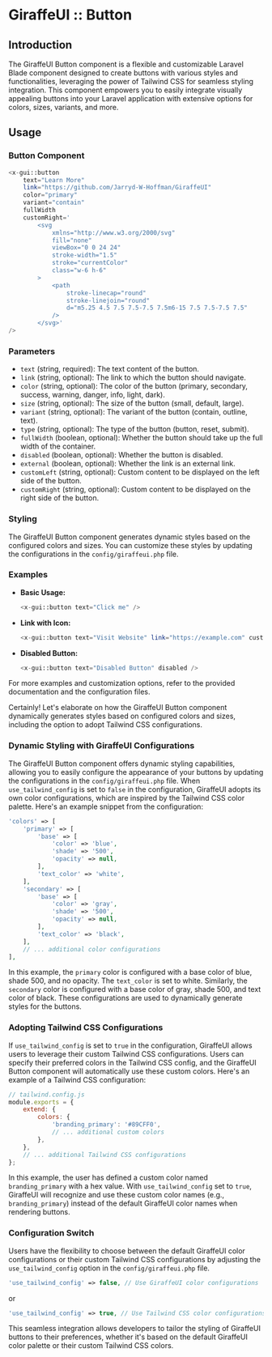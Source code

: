 # GiraffeUI :: Button

## Introduction

The GiraffeUI Button component is a flexible and customizable Laravel Blade component designed to create buttons with various styles and functionalities, leveraging the power of Tailwind CSS for seamless styling integration. This component empowers you to easily integrate visually appealing buttons into your Laravel application with extensive options for colors, sizes, variants, and more.

## Usage

### Button Component

```php
<x-gui::button 
    text="Learn More" 
    link="https://github.com/Jarryd-W-Hoffman/GiraffeUI"
    color="primary"
    variant="contain"
    fullWidth
    customRight='
        <svg 
            xmlns="http://www.w3.org/2000/svg" 
            fill="none" 
            viewBox="0 0 24 24" 
            stroke-width="1.5" 
            stroke="currentColor" 
            class="w-6 h-6"
        >
            <path 
                stroke-linecap="round" 
                stroke-linejoin="round" 
                d="m5.25 4.5 7.5 7.5-7.5 7.5m6-15 7.5 7.5-7.5 7.5" 
            />
        </svg>'
/>
```

### Parameters

- `text` (string, required): The text content of the button.
- `link` (string, optional): The link to which the button should navigate.
- `color` (string, optional): The color of the button (primary, secondary, success, warning, danger, info, light, dark).
- `size` (string, optional): The size of the button (small, default, large).
- `variant` (string, optional): The variant of the button (contain, outline, text).
- `type` (string, optional): The type of the button (button, reset, submit).
- `fullWidth` (boolean, optional): Whether the button should take up the full width of the container.
- `disabled` (boolean, optional): Whether the button is disabled.
- `external` (boolean, optional): Whether the link is an external link.
- `customLeft` (string, optional): Custom content to be displayed on the left side of the button.
- `customRight` (string, optional): Custom content to be displayed on the right side of the button.

### Styling

The GiraffeUI Button component generates dynamic styles based on the configured colors and sizes. You can customize these styles by updating the configurations in the `config/giraffeui.php` file.

### Examples

- **Basic Usage:**
  ```php
  <x-gui::button text="Click me" />
  ```

- **Link with Icon:**
  ```php
  <x-gui::button text="Visit Website" link="https://example.com" customRight='<i class="fas fa-external-link-alt"></i>' />
  ```

- **Disabled Button:**
  ```php
  <x-gui::button text="Disabled Button" disabled />
  ```

For more examples and customization options, refer to the provided documentation and the configuration files.


Certainly! Let's elaborate on how the GiraffeUI Button component dynamically generates styles based on configured colors and sizes, including the option to adopt Tailwind CSS configurations.

### Dynamic Styling with GiraffeUI Configurations

The GiraffeUI Button component offers dynamic styling capabilities, allowing you to easily configure the appearance of your buttons by updating the configurations in the `config/giraffeui.php` file. When `use_tailwind_config` is set to `false` in the configuration, GiraffeUI adopts its own color configurations, which are inspired by the Tailwind CSS color palette. Here's an example snippet from the configuration:

```php
'colors' => [
    'primary' => [
        'base' => [
            'color' => 'blue',
            'shade' => '500',
            'opacity' => null,
        ],
        'text_color' => 'white',
    ],
    'secondary' => [
        'base' => [
            'color' => 'gray',
            'shade' => '500',
            'opacity' => null,
        ],
        'text_color' => 'black',
    ],
    // ... additional color configurations
],
```

In this example, the `primary` color is configured with a base color of blue, shade 500, and no opacity. The `text_color` is set to white. Similarly, the `secondary` color is configured with a base color of gray, shade 500, and text color of black. These configurations are used to dynamically generate styles for the buttons.

### Adopting Tailwind CSS Configurations

If `use_tailwind_config` is set to `true` in the configuration, GiraffeUI allows users to leverage their custom Tailwind CSS configurations. Users can specify their preferred colors in the Tailwind CSS config, and the GiraffeUI Button component will automatically use these custom colors. Here's an example of a Tailwind CSS configuration:

```javascript
// tailwind.config.js
module.exports = {
    extend: {
        colors: {
            'branding_primary': '#89CFF0',
            // ... additional custom colors
        },
    },
    // ... additional Tailwind CSS configurations
};
```

In this example, the user has defined a custom color named `branding_primary` with a hex value. With `use_tailwind_config` set to `true`, GiraffeUI will recognize and use these custom color names (e.g., `branding_primary`) instead of the default GiraffeUI color names when rendering buttons.

### Configuration Switch

Users have the flexibility to choose between the default GiraffeUI color configurations or their custom Tailwind CSS configurations by adjusting the `use_tailwind_config` option in the `config/giraffeui.php` file.

```php
'use_tailwind_config' => false, // Use GiraffeUI color configurations
```

or

```php
'use_tailwind_config' => true, // Use Tailwind CSS color configurations
```

This seamless integration allows developers to tailor the styling of GiraffeUI buttons to their preferences, whether it's based on the default GiraffeUI color palette or their custom Tailwind CSS colors.
